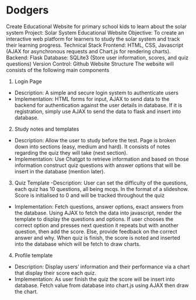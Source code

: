 # Dodgers
Create Educational Website for primary school kids to learn about the solar system
Project: Solar System Educational Website
Objective: To create an interactive web platform for learners to study the solar system
and track their learning progress.
Technical Stack
Frontend: HTML, CSS, Javascript (AJAX for asynchronous requests and Chart.js for
rendering charts).
Backend: Flask
Database: SQLite3 (Store user information, scores, and quiz questions)
Version Control: Github
Website Structure
The website will consists of the following main components
1. Login Page
- Description: A simple and secure login system to authenticate users
- Implementation: HTML forms for input, AJAX to send data to the backend for authentication against
the user details in database. If it is registration, simply use AJAX to send the data to flask and insert
into database.
2. Study notes and templates
- Description: Allow the user to study before the test. Page is broken down into sections (easy,
medium and hard). It consists of notes regarding the quiz they will take (next section).
- Implementation: Use Chatgpt to retrieve information and based on those information construct quiz
questions with answer options that will be insert in the database (mention later).
3. Quiz Template
-Description: User can set the difficulty of the questions, each quiz has 10 questions, all being mcqs.
In the format of a slideshow. Score is initialised to 0 and will be tracked throughout the quiz
- Implementation: Fetch questions, answer options, exact answers from the database. Using AJAX to
fetch the data into javascript, render the template to display the questions and options. If user
chooses the correct option and presses next question it repeats but with another question, then add
the score. Else, provide feedback on the correct answer and why. When quiz is finish, the score is
noted and inserted into the database which will be fetch to draw charts.
4. Profile template
- Description: Display users’ information and their performance via a chart that display their score
each quiz.
- Implementation: As user finish the quiz the score will be insert into database. Fetch value from
database into chart.js using AJAX then draw the chart.
